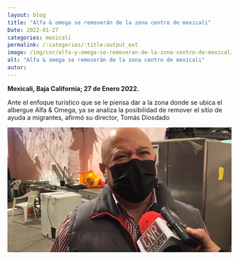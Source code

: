 ```yaml
---
layout: blog
title: "Alfa & omega se removerán de la zona centro de mexicali"
Date: 2022-01-27
categories: mexicali
permalink: /:categories/:title:output_ext
image: /img/cnr/alfa-y-omega-se-removeran-de-la-zona-centro-de-mexicali.png
alt: "Alfa & omega se removerán de la zona centro de mexicali"
autor:
---
```


**Mexicali, Baja California; 27 de Enero 2022.** 

Ante el enfoque turístico que se le piensa dar a la zona donde se ubica el albergue Alfa & Omega, ya se analiza la posibilidad de remover el sitio de ayuda a migrantes, afirmó su director, Tomás Diosdado

<div id="carouselExampleSlidesOnly" class="carousel slide" data-ride="carousel">
  <div class="carousel-inner">
    <div class="carousel-item active">
       <img class="d-block w-100" src="/img/cnr/alfa-y-omega-se-removeran-de-la-zona-centro-de-mexicali.png" loading="lazy"  alt="Alfa & omega se removerán de la zona centro de mexicali">
    </div>
  </div>
</div>
